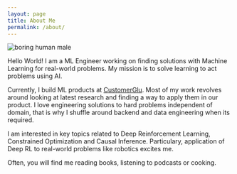 ```yaml
---
layout: page
title: About Me
permalink: /about/
---
```


![boring human male]({{site.baseurl}}/images/profile.png)


Hello World! I am a ML Engineer working on finding solutions with Machine Learning for real-world problems. My mission is to solve learning to act problems using AI.

Currently, I build ML products at [CustomerGlu](https://customerglu.com). Most of my work revolves around looking at latest research and finding a way to apply them in our product. I love engineering solutions to hard problems independent of domain, that is why I shuffle around backend and data engineering when its required.

I am interested in key topics related to Deep Reinforcement Learning, Constrained Optimization and Causal Inference. Particulary, application of Deep RL to real-world problems like robotics excites me.

Often, you will find me reading books, listening to podcasts or cooking.